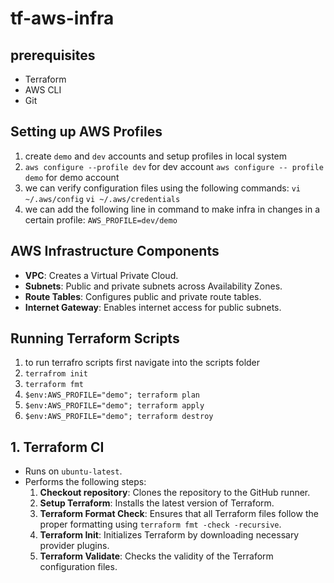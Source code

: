 # tf-aws-infra
## prerequisites
- Terraform
- AWS CLI
- Git

## Setting up AWS Profiles
1. create `demo` and `dev` accounts and setup profiles in local system 
2. `aws configure --profile dev` for dev account
    `aws configure -- profile demo` for demo account
3. we can verify configuration files using the following commands: `vi ~/.aws/config` `vi ~/.aws/credentials`
4. we can add the following line in command to make infra in changes in a certain profile: `AWS_PROFILE=dev/demo`

## AWS Infrastructure Components
- **VPC**: Creates a Virtual Private Cloud.
- **Subnets**: Public and private subnets across Availability Zones.
- **Route Tables**: Configures public and private route tables.
- **Internet Gateway**: Enables internet access for public subnets.

## Running Terraform Scripts
1. to run terrafro  scripts first navigate into the scripts folder
2. `terrafrom init`
3. `terraform fmt`
4. `$env:AWS_PROFILE="demo"; terraform plan`
5. `$env:AWS_PROFILE="demo"; terraform apply`
6. `$env:AWS_PROFILE="demo"; terraform destroy`

## 1. Terraform CI
- Runs on `ubuntu-latest`.
- Performs the following steps:
  1. **Checkout repository**: Clones the repository to the GitHub runner.
  2. **Setup Terraform**: Installs the latest version of Terraform.
  3. **Terraform Format Check**: Ensures that all Terraform files follow the proper formatting using `terraform fmt -check -recursive`.
  4. **Terraform Init**: Initializes Terraform by downloading necessary provider plugins.
  5. **Terraform Validate**: Checks the validity of the Terraform configuration files.